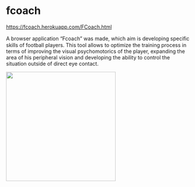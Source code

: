 # fcoach
https://fcoach.herokuapp.com/FCoach.html

A browser application “Fcoach” was made, which aim is developing speciﬁc skills of football players. This tool allows to optimize the training process in terms of improving the visual psychomotorics of the player, expanding the area of his peripheral vision and developing the ability to control the situation outside of direct eye contact. 




<p>
  <img width="300" src="https://github.com/DKarz/media-lfs/blob/master/f4.gif?raw=true">
  <br/><br/><br/>
</p>

